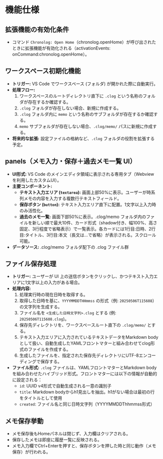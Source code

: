 # 機能仕様

## 拡張機能の有効化条件

- コマンド `Chronolog: Open Home`（chronolog.openHome）が呼び出されたときに拡張機能が有効化される（activationEvents: onCommand:chronolog.openHome）。

## ワークスペース初期化機能

- **トリガー:** VS Code でワークスペース (フォルダ) が開かれた際に自動実行。
- **処理フロー:**
  1. ワークスペースのルートディレクトリ直下に `.clog` という名称のフォルダが存在するか確認する。
  2. `.clog` フォルダが存在しない場合、新規に作成する。
  3. `.clog` フォルダ内に `memo` という名称のサブフォルダが存在するか確認する。
  4. `memo` サブフォルダが存在しない場合、`.clog/memo/` パスに新規に作成する。
- **将来的な拡張:** 設定ファイルの格納など、`.clog` フォルダの役割を拡張する予定。

## panels（メモ入力・保存＋過去メモ一覧 UI）

- **UI形式:** VS Code のメインエディタ領域に表示される専用タブ（Webview を利用したカスタムUI）。
- **主要コンポーネント:**
  - **テキスト入力エリア (`textarea`):** 画面上部50%に表示。ユーザーが時系列メモの内容を入力する複数行テキストフィールド。
  - **保存ボタン (`button`):** テキスト入力エリア直下に配置。1文字以上入力時のみ活性化。
  - **過去のメモ一覧:** 画面下部50%に表示。.clog/memo フォルダ内のファイルを新しい順で最大10件、カード形式（shadow付き、幅100%、高さ固定、3行程度で省略表示）で一覧表示。各カードには1行目:日時、2行目:タイトル、3行目:本文（長文は...で省略）が表示される。スクロール可能。
- **データソース:** .clog/memo フォルダ配下の .clog ファイル群

## ファイル保存処理

- **トリガー:** ユーザーが UI 上の送信ボタンをクリックし、かつテキスト入力エリアに1文字以上の入力がある場合。
- **処理内容:**
  1. 処理実行時の現在日時を取得する。
  2. 取得した日時を基に、`YYYYMMDDTHHmmss` の形式（例: `20250506T115608`）の文字列を生成する。
  3. ファイル名を `<生成した日時文字列>.clog` とする (例: `20250506T115608.clog`)。
  4. 保存先ディレクトリを、ワークスペースルート直下の `.clog/memo/` とする。
  5. テキスト入力エリアに入力されているテキストデータをMarkdown bodyとして扱い、自動生成したYAMLフロントマターと組み合わせてclog形式のファイルを作成する。
  6. 生成したファイルを、指定された保存先ディレクトリにUTF-8エンコーディングで保存する。
- **ファイル形式:** `.clog` ファイルは、YAMLフロントマターとMarkdown bodyを組み合わせたハイブリッド形式。フロントマターには以下の情報が自動的に設定される：
  - `id`: UUID v4形式で自動生成される一意の識別子
  - `title`: Markdown bodyからh1見出しを抽出。h1がない場合は最初の行をタイトルとして使用
  - `created`: ファイル名と同じ日時文字列（YYYYMMDDThhmmss形式）

## メモ保存挙動

- メモ保存後もHomeパネルは閉じず、入力欄はクリアされる。
- 保存したメモは即座に履歴一覧に反映される。
- メモ入力欄でCtrl+Enterを押すと、保存ボタンを押した時と同じ動作（メモ保存）が行われる。
